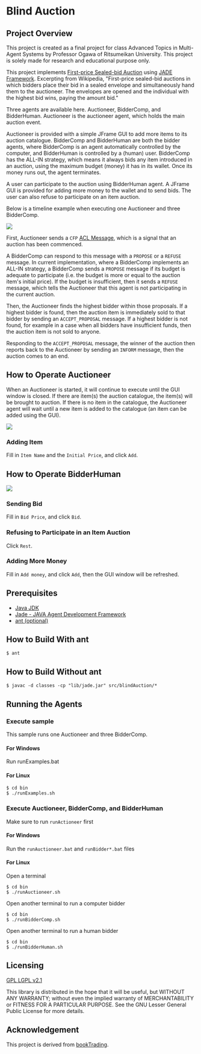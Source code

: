 # Blind Auction

## Project Overview

This project is created as a final project for class Advanced Topics in Multi-Agent Systems by Professor Ogawa of Ritsumeikan University. This project is solely made for research and educational purpose only.

This project implements [First-price Sealed-bid Auction](http://en.wikipedia.org/wiki/Auction_theory) using [JADE Framework](http://jade.tilab.com/). Excerpting from Wikipedia, "First-price sealed-bid auctions in which bidders place their bid in a sealed envelope and simultaneously hand them to the auctioneer. The envelopes are opened and the individual with the highest bid wins, paying the amount bid."

Three agents are available here. Auctioneer, BidderComp, and BidderHuman. Auctioneer is the auctioneer agent, which holds the main auction event. 

Auctioneer is provided with a simple JFrame GUI to add more items to its auction catalogue. BidderComp and BidderHuman are both the bidder agents, where BidderComp is an agent automatically controlled by the computer, and BidderHuman is controlled by a (human) user. BidderComp has the ALL-IN strategy, which means it always bids any item introduced in an auction, using the maximum budget (money) it has in its wallet. Once its money runs out, the agent terminates.

A user can participate to the auction using BidderHuman agent. A JFrame GUI is provided for adding more money to the wallet and to send bids. The user can also refuse to participate on an item auction.

Below is a timeline example when executing one Auctioneer and three BidderComp.

![](https://github.com/ardiyu07/jade-blind-auction/blob/master/blob/timeline.jpg)

First, Auctioneer sends a `CFP` [ACL Message](http://www.fipa.org/specs/fipa00061/SC00061G.html), which is a signal that an auction has been commenced. 

A BidderComp can respond to this message with a `PROPOSE` or a `REFUSE` message. In current implementation, where a BidderComp implements an ALL-IN strategy, a BidderComp sends a `PROPOSE` message if its budget is adequate to participate (i.e. the budget is more or equal to the auction item's initial price). If the budget is insufficient, then it sends a `REFUSE` message, which tells the Auctioneer that this agent is not participating in the current auction.

Then, the Auctioneer finds the highest bidder within those proposals. If a highest bidder is found, then the auction item is immediately sold to that bidder by sending an `ACCEPT_PROPOSAL` message. If a highest bidder is not found, for example in a case when all bidders have insufficient funds, then the auction item is not sold to anyone.

Responding to the `ACCEPT_PROPOSAL` message, the winner of the auction then reports back to the Auctioneer by sending an `INFORM` message, then the auction comes to an end.

## How to Operate Auctioneer

When an Auctioneer is started, it will continue to execute until the GUI window is closed. If there are item(s) the auction catalogue, the item(s) will be brought to auction. If there is no item in the catalogue, the Auctioneer agent will wait until a new item is added to the catalogue (an item can be added using the GUI).

![](https://github.com/ardiyu07/jade-blind-auction/blob/master/blob/auctioneer.png)

### Adding Item

Fill in `Item Name` and the `Initial Price`, and click `Add`.

## How to Operate BidderHuman

![](https://github.com/ardiyu07/jade-blind-auction/blob/master/blob/bidder.png)

### Sending Bid

Fill in `Bid Price`, and click `Bid`.

### Refusing to Participate in an Item Auction

Click `Rest`.

### Adding More Money

Fill in `Add money`, and click `Add`, then the GUI window will be refreshed.

## Prerequisites

- [Java JDK](http://www.oracle.com/technetwork/java/javase/downloads/index.html)
- [Jade - JAVA Agent Development Framework](http://jade.tilab.com/)
- [ant (optional)](http://ant.apache.org/bindownload.cgi)

## How to Build With ant
    
    $ ant

## How to Build Without ant

    $ javac -d classes -cp "lib/jade.jar" src/blindAuction/* 

## Running the Agents

### Execute sample
This sample runs one Auctioneer and three BidderComp.

#### For Windows
Run runExamples.bat   

#### For Linux
    $ cd bin
    $ ./runExamples.sh

### Execute Auctioneer, BidderComp, and BidderHuman
Make sure to run `runActioneer` first

#### For Windows
Run the `runAuctioneer.bat` and `runBidder*.bat` files

#### For Linux

Open a terminal

    $ cd bin
    $ ./runAuctioneer.sh
    
Open another terminal to run a computer bidder

    $ cd bin
    $ ./runBidderComp.sh
    
Open another terminal to run a human bidder

    $ cd bin
    $ ./runBidderHuman.sh

## Licensing

[GPL LGPL v2.1](https://www.gnu.org/licenses/lgpl-2.1.html)

This library is distributed in the hope that it will be useful, but WITHOUT ANY WARRANTY; without even the implied warranty of MERCHANTABILITY or FITNESS FOR A PARTICULAR PURPOSE.  See the GNU Lesser General Public License for more details.

## Acknowledgement

This project is derived from [bookTrading](http://jade.tilab.com/documentation/examples/book-trading/).

